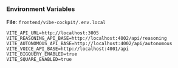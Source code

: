 ### Environment Variables

**File**: `frontend/vibe-cockpit/.env.local`

```env
VITE_API_URL=http://localhost:3005
VITE_REASONING_API_BASE=http://localhost:4002/api/reasoning
VITE_AUTONOMOUS_API_BASE=http://localhost:4002/api/autonomous
VITE_VOICE_API_BASE=http://localhost:4001/api
VITE_BIGQUERY_ENABLED=true
VITE_SQUARE_ENABLED=true
```
